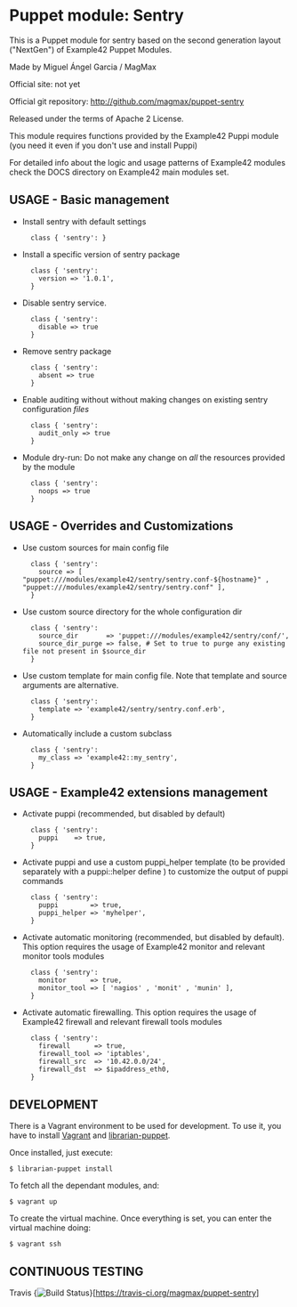 # Puppet module: Sentry



This is a Puppet module for sentry based on the second generation layout ("NextGen") of Example42 Puppet Modules.

Made by Miguel Ángel Garcia / MagMax

Official site: not yet

Official git repository: http://github.com/magmax/puppet-sentry

Released under the terms of Apache 2 License.

This module requires functions provided by the Example42 Puppi module (you need it even if you don't use and install Puppi)

For detailed info about the logic and usage patterns of Example42 modules check the DOCS directory on Example42 main modules set.


## USAGE - Basic management

* Install sentry with default settings

        class { 'sentry': }

* Install a specific version of sentry package

        class { 'sentry':
          version => '1.0.1',
        }

* Disable sentry service.

        class { 'sentry':
          disable => true
        }

* Remove sentry package

        class { 'sentry':
          absent => true
        }

* Enable auditing without without making changes on existing sentry configuration *files*

        class { 'sentry':
          audit_only => true
        }

* Module dry-run: Do not make any change on *all* the resources provided by the module

        class { 'sentry':
          noops => true
        }


## USAGE - Overrides and Customizations
* Use custom sources for main config file

        class { 'sentry':
          source => [ "puppet:///modules/example42/sentry/sentry.conf-${hostname}" , "puppet:///modules/example42/sentry/sentry.conf" ],
        }


* Use custom source directory for the whole configuration dir

        class { 'sentry':
          source_dir       => 'puppet:///modules/example42/sentry/conf/',
          source_dir_purge => false, # Set to true to purge any existing file not present in $source_dir
        }

* Use custom template for main config file. Note that template and source arguments are alternative.

        class { 'sentry':
          template => 'example42/sentry/sentry.conf.erb',
        }

* Automatically include a custom subclass

        class { 'sentry':
          my_class => 'example42::my_sentry',
        }


## USAGE - Example42 extensions management
* Activate puppi (recommended, but disabled by default)

        class { 'sentry':
          puppi    => true,
        }

* Activate puppi and use a custom puppi_helper template (to be provided separately with a puppi::helper define ) to customize the output of puppi commands

        class { 'sentry':
          puppi        => true,
          puppi_helper => 'myhelper',
        }

* Activate automatic monitoring (recommended, but disabled by default). This option requires the usage of Example42 monitor and relevant monitor tools modules

        class { 'sentry':
          monitor      => true,
          monitor_tool => [ 'nagios' , 'monit' , 'munin' ],
        }

* Activate automatic firewalling. This option requires the usage of Example42 firewall and relevant firewall tools modules

        class { 'sentry':
          firewall      => true,
          firewall_tool => 'iptables',
          firewall_src  => '10.42.0.0/24',
          firewall_dst  => $ipaddress_eth0,
        }


## DEVELOPMENT

There is a Vagrant environment to be used for development. To use it, you have to install [Vagrant] and [librarian-puppet].

Once installed, just execute:

    $ librarian-puppet install

To fetch all the dependant modules, and:

    $ vagrant up

To create the virtual machine. Once everything is set, you can enter the virtual machine doing:

    $ vagrant ssh


## CONTINUOUS TESTING

Travis {<img src="https://travis-ci.org/magmax/puppet-sentry.png?branch=master" alt="Build Status" />}[https://travis-ci.org/magmax/puppet-sentry]


[Vagrant]: http://www.vagrantup.com/
[librarian-puppet]: https://github.com/rodjek/librarian-puppet#librarian-puppet
